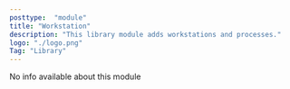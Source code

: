 ```yaml
---
posttype:  "module"  
title: "Workstation"
description: "This library module adds workstations and processes."
logo: "./logo.png"
Tag: "Library"
---
```

No info available about this module
